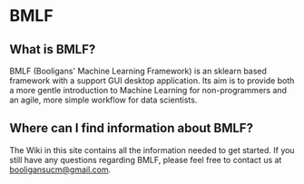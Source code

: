 # BMLF

## What is BMLF?

BMLF (Booligans' Machine Learning Framework) is an sklearn based framework with a support GUI desktop application. Its aim is to provide both a more gentle introduction to Machine Learning for non-programmers and an agile, more simple workflow for data scientists.

## Where can I find information about BMLF?

The Wiki in this site contains all the information needed to get started. If you still have any questions regarding BMLF, please feel free to contact us at <booligansucm@gmail.com>.
